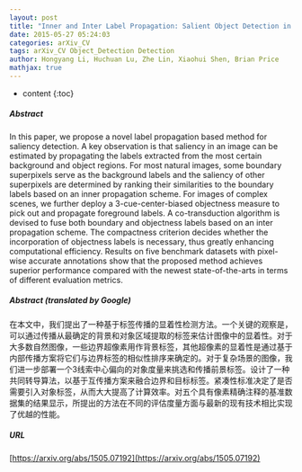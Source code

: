 ```yaml
---
layout: post
title: "Inner and Inter Label Propagation: Salient Object Detection in the Wild"
date: 2015-05-27 05:24:03
categories: arXiv_CV
tags: arXiv_CV Object_Detection Detection
author: Hongyang Li, Huchuan Lu, Zhe Lin, Xiaohui Shen, Brian Price
mathjax: true
---
```


* content
{:toc}

##### Abstract
In this paper, we propose a novel label propagation based method for saliency detection. A key observation is that saliency in an image can be estimated by propagating the labels extracted from the most certain background and object regions. For most natural images, some boundary superpixels serve as the background labels and the saliency of other superpixels are determined by ranking their similarities to the boundary labels based on an inner propagation scheme. For images of complex scenes, we further deploy a 3-cue-center-biased objectness measure to pick out and propagate foreground labels. A co-transduction algorithm is devised to fuse both boundary and objectness labels based on an inter propagation scheme. The compactness criterion decides whether the incorporation of objectness labels is necessary, thus greatly enhancing computational efficiency. Results on five benchmark datasets with pixel-wise accurate annotations show that the proposed method achieves superior performance compared with the newest state-of-the-arts in terms of different evaluation metrics.

##### Abstract (translated by Google)
在本文中，我们提出了一种基于标签传播的显着性检测方法。一个关键的观察是，可以通过传播从最确定的背景和对象区域提取的标签来估计图像中的显着性。对于大多数自然图像，一些边界超像素用作背景标签，其他超像素的显着性是通过基于内部传播方案将它们与边界标签的相似性排序来确定的。对于复杂场景的图像，我们进一步部署一个3线索中心偏向的对象度量来挑选和传播前景标签。设计了一种共同转导算法，以基于互传播方案来融合边界和目标标签。紧凑性标准决定了是否需要引入对象标签，从而大大提高了计算效率。对五个具有像素精确注释的基准数据集的结果显示，所提出的方法在不同的评估度量方面与最新的现有技术相比实现了优越的性能。

##### URL
[https://arxiv.org/abs/1505.07192](https://arxiv.org/abs/1505.07192)

